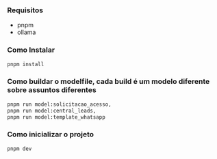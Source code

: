 ### Requisitos
- pnpm
- ollama


### Como Instalar

```bash
pnpm install
```

### Como buildar o modelfile, cada build é um modelo diferente sobre assuntos diferentes
```bash
pnpm run model:solicitacao_acesso,
pnpm run model:central_leads,
pnpm run model:template_whatsapp
```

### Como inicializar o projeto

```bash
pnpm dev
```